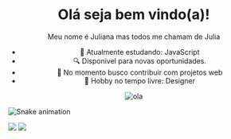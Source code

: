 <h1 align="center">Olá seja bem vindo(a)!</h1> 

<div align="center">
 Meu nome é Juliana mas todos me chamam de Julia
 
 - 🌱 Atualmente estudando: JavaScript
 - 🔍 Disponivel para novas oportunidades.
 - 📡 No momento busco contribuir com projetos web
 - 💬 Hobby no tempo livre: Designer
</div>

<div align="center">
 <img alt="ola" src="https://data.whicdn.com/images/65347585/original.gif">
</div>
 
 ![Snake animation](https://github.com/juliatangerino/juliatangerino/blob/output/github-contribution-grid-snake.svg)

<div>
  <a href = "mailto:julianatangerino2017@gmail.com"><img src="https://img.shields.io/badge/-Gmail-%23333?style=for-the-badge&logo=gmail&logoColor=white" target="_blank"></a>
  <a href="https://www.linkedin.com/in/juliana-tangerino-b52493200/" target="_blank"><img src="https://img.shields.io/badge/-LinkedIn-%230077B5?style=for-the-  badge&logo=linkedin&logoColor=" target="_blank"></a> 
</div>
